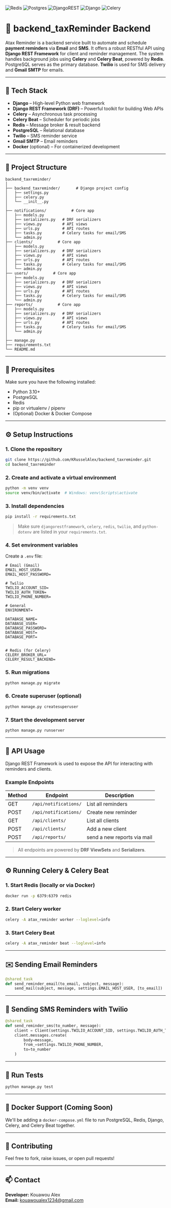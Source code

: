 ![Redis](https://img.shields.io/badge/redis-%23DD0031.svg?style=for-the-badge&logo=redis&logoColor=white)
![Postgres](https://img.shields.io/badge/postgres-%23316192.svg?style=for-the-badge&logo=postgresql&logoColor=white)
![DjangoREST](https://img.shields.io/badge/DJANGO-REST-ff1709?style=for-the-badge&logo=django&logoColor=white&color=ff1709&labelColor=gray)
![Django](https://img.shields.io/badge/django-%23092E20.svg?style=for-the-badge&logo=django&logoColor=white)
![Celery](https://img.shields.io/badge/celery-%23a9cc54.svg?style=for-the-badge&logo=celery&logoColor=ddf4a4)


# 📧 backend_taxReminder Backend

Atax Reminder is a backend service built to automate and schedule **payment reminders** via **Email** and **SMS**. It offers a robust RESTful API using **Django REST Framework** for client and reminder management. The system handles background jobs using **Celery** and **Celery Beat**, powered by **Redis**. PostgreSQL serves as the primary database. **Twilio** is used for SMS delivery and **Gmail SMTP** for emails.

---

## 🚀 Tech Stack

- **Django** – High-level Python web framework
- **Django REST Framework (DRF)** – Powerful toolkit for building Web APIs
- **Celery** – Asynchronous task processing
- **Celery Beat** – Scheduler for periodic jobs
- **Redis** – Message broker & result backend
- **PostgreSQL** – Relational database
- **Twilio** – SMS reminder service
- **Gmail SMTP** – Email reminders
- **Docker** (optional) – For containerized development

---

## 📁 Project Structure

```
backend_taxreminder/
│
├── backend_taxreminder/       # Django project config
│   ├── settings.py
│   ├── celery.py
│   └── __init__.py
│
├── notifications/           # Core app
│   ├── models.py
│   ├── serializers.py   # DRF serializers
│   ├── views.py         # API views
│   ├── urls.py          # API routes
│   ├── tasks.py         # Celery tasks for email/SMS
│   └── admin.py
├── clients/           # Core app
│   ├── models.py
│   ├── serializers.py   # DRF serializers
│   ├── views.py         # API views
│   ├── urls.py          # API routes
│   ├── tasks.py         # Celery tasks for email/SMS
│   └── admin.py
├── users/           # Core app
│   ├── models.py
│   ├── serializers.py   # DRF serializers
│   ├── views.py         # API views
│   ├── urls.py          # API routes
│   ├── tasks.py         # Celery tasks for email/SMS
│   └── admin.py
├── reports/           # Core app
│   ├── models.py
│   ├── serializers.py   # DRF serializers
│   ├── views.py         # API views
│   ├── urls.py          # API routes
│   ├── tasks.py         # Celery tasks for email/SMS
│   └── admin.py
│
├── manage.py
├── requirements.txt
└── README.md
```

---

## 🧰 Prerequisites

Make sure you have the following installed:

- Python 3.10+
- PostgreSQL
- Redis
- pip or virtualenv / pipenv
- (Optional) Docker & Docker Compose

---

## ⚙️ Setup Instructions

### 1. Clone the repository

```bash
git clone https://github.com/KRusselAlex/backend_taxreminder.git
cd backend_taxreminder
```

### 2. Create and activate a virtual environment

```bash
python -m venv venv
source venv/bin/activate  # Windows: venv\Scripts\activate
```

### 3. Install dependencies

```bash
pip install -r requirements.txt
```

> Make sure `djangorestframework`, `celery`, `redis`, `twilio`, and `python-dotenv` are listed in your `requirements.txt`.

### 4. Set environment variables

Create a `.env` file:

```env
# Email (Gmail)
EMAIL_HOST_USER=
EMAIL_HOST_PASSWORD=

# Twilio
TWILIO_ACCOUNT_SID=
TWILIO_AUTH_TOKEN=
TWILIO_PHONE_NUMBER=

# General
ENVIRONMENT=

DATABASE_NAME=
DATABASE_USER=
DATABASE_PASSWORD=
DATABASE_HOST=
DATABASE_PORT=


# Redis (for Celery)
CELERY_BROKER_URL=
CELERY_RESULT_BACKEND=
```

### 5. Run migrations

```bash
python manage.py migrate
```

### 6. Create superuser (optional)

```bash
python manage.py createsuperuser
```

### 7. Start the development server

```bash
python manage.py runserver
```

---

## 🧪 API Usage

Django REST Framework is used to expose the API for interacting with reminders and clients.

### Example Endpoints

| Method | Endpoint              | Description                |
|--------|-----------------------|----------------------------|
| GET    | `/api/notifications/` | List all reminders         |
| POST   | `/api/notifications/` | Create new reminder        |
| GET    | `/api/clients/`       | List all clients           |
| POST   | `/api/clients/`       | Add a new client           |
| POST   | `/api/reports/`       | send a new reports via mail|



> All endpoints are powered by **DRF ViewSets** and **Serializers**.

---

## ⚙️ Running Celery & Celery Beat

### 1. Start Redis (locally or via Docker)

```bash
docker run -p 6379:6379 redis
```

### 2. Start Celery worker

```bash
celery -A atax_reminder worker --loglevel=info
```

### 3. Start Celery Beat

```bash
celery -A atax_reminder beat --loglevel=info
```

---

## ✉️ Sending Email Reminders

```python
@shared_task
def send_reminder_email(to_email, subject, message):
    send_mail(subject, message, settings.EMAIL_HOST_USER, [to_email])
```

---

## 📲 Sending SMS Reminders with Twilio

```python
@shared_task
def send_reminder_sms(to_number, message):
    client = Client(settings.TWILIO_ACCOUNT_SID, settings.TWILIO_AUTH_TOKEN)
    client.messages.create(
        body=message,
        from_=settings.TWILIO_PHONE_NUMBER,
        to=to_number
    )
```

---

## 🧪 Run Tests

```bash
python manage.py test
```

---

## 🐳 Docker Support (Coming Soon)

We'll be adding a `docker-compose.yml` file to run PostgreSQL, Redis, Django, Celery, and Celery Beat together.

---

## 🤝 Contributing

Feel free to fork, raise issues, or open pull requests!

---

## 📫 Contact

**Developer:** Kouawou Alex  
**Email:** kouawoualex1234@gmail.com  

